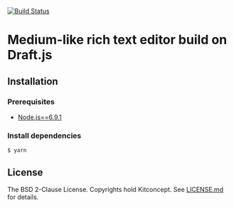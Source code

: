 [![Build Status](https://travis-ci.org/kitconcept/draft-js-medium.svg?branch=master)](https://travis-ci.org/kitconcept/draft-js-medium)

# Medium-like rich text editor build on Draft.js

## Installation

### Prerequisites
* [Node.js==6.9.1](https://nodejs.org/)

### Install dependencies

    $ yarn

## License

The BSD 2-Clause License. Copyrights hold Kitconcept.
See [LICENSE.md](LICENSE.md) for details.
